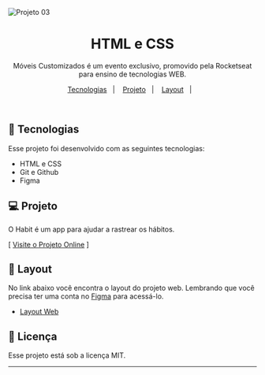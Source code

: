 
![Projeto 03](https://github.com/diegorafacarvalho/formulario/assets/116193697/2ac22a5f-3e7d-480f-b2d3-9d286ab82996)

<h1 align="center"> HTML e CSS </h1>

<p align="center">
Móveis Customizados é um evento exclusivo, promovido pela Rocketseat para ensino de tecnologias WEB. <br/>

<p align="center">
  <a href="#-tecnologias">Tecnologias</a>&nbsp;&nbsp;&nbsp;|&nbsp;&nbsp;&nbsp;
  <a href="#-projeto">Projeto</a>&nbsp;&nbsp;&nbsp;|&nbsp;&nbsp;&nbsp;
  <a href="#-layout">Layout</a>&nbsp;&nbsp;&nbsp;|&nbsp;&nbsp;&nbsp;
</p>

<p align="center">
</p>

<br>


## 🚀 Tecnologias

Esse projeto foi desenvolvido com as seguintes tecnologias:

- HTML e CSS
- Git e Github
- Figma

## 💻 Projeto

O Habit é um app para ajudar a rastrear os hábitos.

[ [Visite o Projeto Online](https://diegorafacarvalho.github.io/formulario/) 
]

## 🔖 Layout

No link abaixo você encontra o layout do projeto web. Lembrando que você precisa ter uma conta no [Figma](http://figma.com/) para acessá-lo.

- [Layout Web](https://www.figma.com/file/y9QHrHSbLUL0DH7oOJRHud/Explorer-Stage-03-Projeto-01-(Copy)-(Copy)?type=design&node-id=0%3A1&mode=dev&t=w8zsKkF56BLzC94t-1)


## :memo: Licença

Esse projeto está sob a licença MIT.

---
